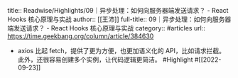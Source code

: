 title:: Readwise/Highlights/09｜异步处理：如何向服务器端发送请求？ - React Hooks 核心原理与实战
author:: [[王沛]]
full-title:: 09｜异步处理：如何向服务器端发送请求？ - React Hooks 核心原理与实战
category:: #articles
url:: https://time.geekbang.org/column/article/384630
- axios 比起 fetch，提供了更为方便，也更加语义化的 API，比如请求拦截。此外，还很容易创建多个实例，让代码逻辑更简洁。 #Highlight #[[2022-09-23]]